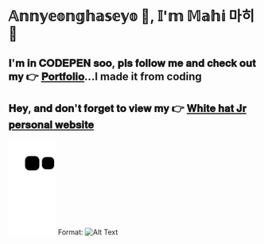 # 𝔸𝕟𝕟𝕪𝕖𝕠𝕟𝕘𝕙𝕒𝕤𝕖𝕪𝕠 👋, 𝕀'𝕞 𝕄𝕒𝕙𝕚 마히 💜

## 𝐈'𝐦 𝐢𝐧 𝐂𝐎𝐃𝐄𝐏𝐄𝐍 𝐬𝐨𝐨, 𝐩𝐥𝐬 𝐟𝐨𝐥𝐥𝐨𝐰 𝐦𝐞 𝐚𝐧𝐝 𝐜𝐡𝐞𝐜𝐤 𝐨𝐮𝐭 𝐦𝐲 👉 [𝐏𝐨𝐫𝐭𝐟𝐨𝐥𝐢𝐨](https://codepen.io/Mahi-Kanakdhar/full/jOmwGmW)...I made it from coding

## 𝐇𝐞𝐲, 𝐚𝐧𝐝 𝐝𝐨𝐧'𝐭 𝐟𝐨𝐫𝐠𝐞𝐭 𝐭𝐨 𝐯𝐢𝐞𝐰 𝐦𝐲 👉 [𝐖𝐡𝐢𝐭𝐞 𝐡𝐚𝐭 𝐉𝐫 𝐩𝐞𝐫𝐬𝐨𝐧𝐚𝐥 𝐰𝐞𝐛𝐬𝐢𝐭𝐞](https://mahikanakdhar.whjr.site/)

![GitHub Logo](https://raw.githubusercontent.com/muhiqsimui/muhiqsimui/output/github-contribution-grid-snake.svg)
Format: ![Alt Text](url)
